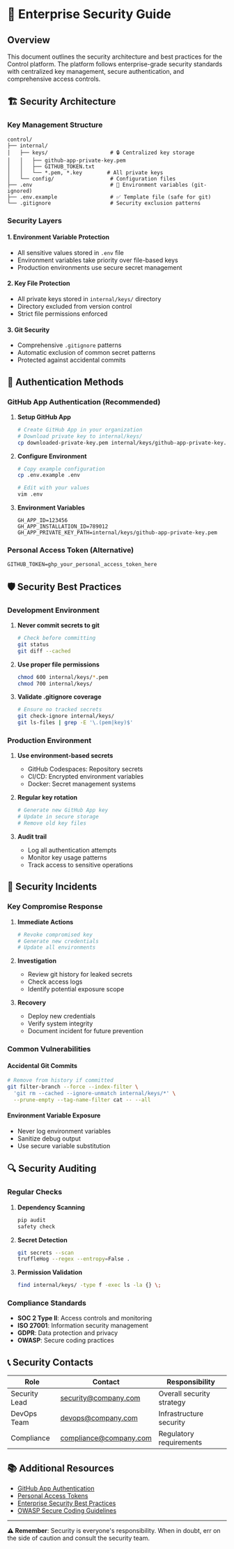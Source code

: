 # 🔐 Enterprise Security Guide

## Overview

This document outlines the security architecture and best practices for the Control platform. The platform follows enterprise-grade security standards with centralized key management, secure authentication, and comprehensive access controls.

## 🏗️ Security Architecture

### Key Management Structure
```
control/
├── internal/
│   ├── keys/                    # 🔒 Centralized key storage
│   │   ├── github-app-private-key.pem
│   │   ├── GITHUB_TOKEN.txt
│   │   └── *.pem, *.key        # All private keys
│   └── config/                  # Configuration files
├── .env                         # 🚫 Environment variables (git-ignored)
├── .env.example                 # ✅ Template file (safe for git)
└── .gitignore                   # Security exclusion patterns
```

### Security Layers

#### 1. Environment Variable Protection
- All sensitive values stored in `.env` file
- Environment variables take priority over file-based keys
- Production environments use secure secret management

#### 2. Key File Protection
- All private keys stored in `internal/keys/` directory
- Directory excluded from version control
- Strict file permissions enforced

#### 3. Git Security
- Comprehensive `.gitignore` patterns
- Automatic exclusion of common secret patterns
- Protected against accidental commits

## 🔑 Authentication Methods

### GitHub App Authentication (Recommended)

1. **Setup GitHub App**
   ```bash
   # Create GitHub App in your organization
   # Download private key to internal/keys/
   cp downloaded-private-key.pem internal/keys/github-app-private-key.pem
   ```

2. **Configure Environment**
   ```bash
   # Copy example configuration
   cp .env.example .env
   
   # Edit with your values
   vim .env
   ```

3. **Environment Variables**
   ```env
   GH_APP_ID=123456
   GH_APP_INSTALLATION_ID=789012
   GH_APP_PRIVATE_KEY_PATH=internal/keys/github-app-private-key.pem
   ```

### Personal Access Token (Alternative)

```env
GITHUB_TOKEN=ghp_your_personal_access_token_here
```

## 🛡️ Security Best Practices

### Development Environment

1. **Never commit secrets to git**
   ```bash
   # Check before committing
   git status
   git diff --cached
   ```

2. **Use proper file permissions**
   ```bash
   chmod 600 internal/keys/*.pem
   chmod 700 internal/keys/
   ```

3. **Validate .gitignore coverage**
   ```bash
   # Ensure no tracked secrets
   git check-ignore internal/keys/
   git ls-files | grep -E '\.(pem|key)$'
   ```

### Production Environment

1. **Use environment-based secrets**
   - GitHub Codespaces: Repository secrets
   - CI/CD: Encrypted environment variables
   - Docker: Secret management systems

2. **Regular key rotation**
   ```bash
   # Generate new GitHub App key
   # Update in secure storage
   # Remove old key files
   ```

3. **Audit trail**
   - Log all authentication attempts
   - Monitor key usage patterns
   - Track access to sensitive operations

## 🚨 Security Incidents

### Key Compromise Response

1. **Immediate Actions**
   ```bash
   # Revoke compromised key
   # Generate new credentials
   # Update all environments
   ```

2. **Investigation**
   - Review git history for leaked secrets
   - Check access logs
   - Identify potential exposure scope

3. **Recovery**
   - Deploy new credentials
   - Verify system integrity
   - Document incident for future prevention

### Common Vulnerabilities

#### Accidental Git Commits
```bash
# Remove from history if committed
git filter-branch --force --index-filter \
  'git rm --cached --ignore-unmatch internal/keys/*' \
  --prune-empty --tag-name-filter cat -- --all
```

#### Environment Variable Exposure
- Never log environment variables
- Sanitize debug output
- Use secure variable substitution

## 🔍 Security Auditing

### Regular Checks

1. **Dependency Scanning**
   ```bash
   pip audit
   safety check
   ```

2. **Secret Detection**
   ```bash
   git secrets --scan
   truffleHog --regex --entropy=False .
   ```

3. **Permission Validation**
   ```bash
   find internal/keys/ -type f -exec ls -la {} \;
   ```

### Compliance Standards

- **SOC 2 Type II**: Access controls and monitoring
- **ISO 27001**: Information security management
- **GDPR**: Data protection and privacy
- **OWASP**: Secure coding practices

## 📞 Security Contacts

| Role | Contact | Responsibility |
|------|---------|----------------|
| Security Lead | security@company.com | Overall security strategy |
| DevOps Team | devops@company.com | Infrastructure security |
| Compliance | compliance@company.com | Regulatory requirements |

## 📚 Additional Resources

- [GitHub App Authentication](https://docs.github.com/en/developers/apps/building-github-apps/authenticating-with-github-apps)
- [Personal Access Tokens](https://docs.github.com/en/authentication/keeping-your-account-and-data-secure/creating-a-personal-access-token)
- [Enterprise Security Best Practices](https://enterprise.github.com/security)
- [OWASP Secure Coding Guidelines](https://owasp.org/www-project-secure-coding-practices-quick-reference-guide/)

---

**⚠️ Remember**: Security is everyone's responsibility. When in doubt, err on the side of caution and consult the security team.
